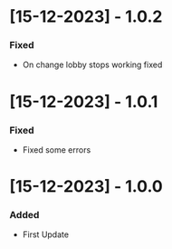 # [15-12-2023] - 1.0.2

### Fixed

-   On change lobby stops working fixed

# [15-12-2023] - 1.0.1

### Fixed

-   Fixed some errors

# [15-12-2023] - 1.0.0

### Added

-   First Update
